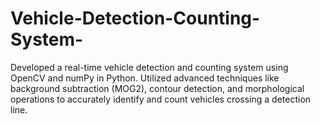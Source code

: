 # Vehicle-Detection-Counting-System-
Developed a real-time vehicle detection and counting system using OpenCV and numPy in Python. Utilized advanced techniques like background subtraction (MOG2), contour detection, and morphological operations to accurately identify and count vehicles crossing a detection line. 
